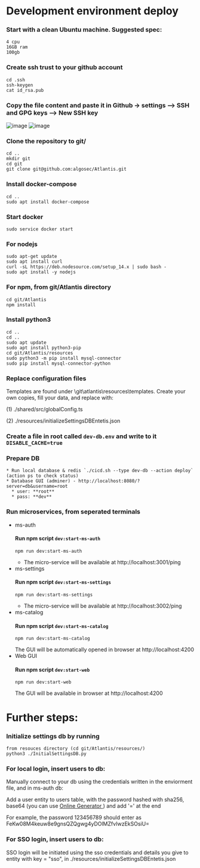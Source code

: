 # Development environment deploy

### Start with a clean Ubuntu machine. Suggested spec:
```
4 cpu
16GB ram
100gb
```

### Create ssh trust to your github account
 ```
cd .ssh
ssh-keygen
cat id_rsa.pub
 ```
### Copy the file content and paste it in Github -> settings --> SSH and GPG keys --> New SSH key
![image](https://user-images.githubusercontent.com/83502821/189590974-fb386731-f966-4a55-8ba6-0fcac4f73a08.png) ![image](https://user-images.githubusercontent.com/83502821/189590764-1b984b18-de87-4eec-8989-64e3e4dcb8bd.png)

### Clone the repository to git/
```
cd ..
mkdir git
cd git
git clone git@github.com:algosec/Atlantis.git
 ```
### Install docker-compose
 ```
cd ..
sudo apt install docker-compose
 ```
### Start docker
 ```
sudo service docker start
 ```
### For nodejs
 ```
sudo apt-get update
sudo apt install curl
curl -sL https://deb.nodesource.com/setup_14.x | sudo bash -
sudo apt install -y nodejs
 ```
### For npm, from git/Atlantis directory 
 ```
cd git/Atlantis
npm install
 ```
### Install python3
 ```
cd ..
cd ..
sudo apt update
sudo apt install python3-pip
cd git/Atlantis/resources
sudo python3 -m pip install mysql-connector
sudo pip install mysql-connector-python
 ```

### Replace configuration files

Templates are found under \git\atlantis\resources\templates. Create your own copies, fill your data, and replace with:

(1) ./shared/src/globalConfig.ts

(2) ./resources/initializeSettingsDBEntetis.json

### Create a file in root called `dev-db.env` and write to it `DISABLE_CACHE=true`

### Prepare DB
    * Run local database & redis `./cicd.sh --type dev-db --action deploy` (action ps to check status)
    * Database GUI (adminer) - http://localhost:8080/?server=db&username=root  
      * user: **root**  
      * pass: **dev**

### Run microservices, from seperated terminals 
   * ms-auth  
      #### Run npm script `dev:start-ms-auth`  
        ```
        npm run dev:start-ms-auth
        ```
      * The micro-service will be available at http://localhost:3001/ping
   * ms-settings  
      #### Run npm script `dev:start-ms-settings`  
        ```
        npm run dev:start-ms-settings
        ```     
      * The micro-service will be available at http://localhost:3002/ping
   * ms-catalog
        #### Run npm script `dev:start-ms-catalog`
        ```
        npm run dev:start-ms-catalog
        ```
       The GUI will be automatically opened in browser at http://localhost:4200
   * Web GUI
        #### Run npm script `dev:start-web`
        ```
        npm run dev:start-web
        ```
       The GUI will be available in browser at http://localhost:4200

# Further steps:

### Initialize settings db by running
 ```
from resouces directory (cd git/Atlantis/resources/)
python3 ./InitialSettingsDB.py
 ```

### For local login, insert users to db:

Manually connect to your db using the credentials written in the enviorment file, and in ms-auth db:

Add a user entity to users table, with the password hashed with sha256, base64 (you can use <a href="https://approsto.com/sha-generator/" target="_blank">Online Generator </a>) and add '=' at the end

For example, the password 123456789 should enter as FeKw08M4keuw8e9gnsQZQgwg4yDOlMZfvIwzEkSOsiU=


### For SSO login, insert users to db:

SSO login will be initiated using the sso credentials and details you give to entity with key = "sso", in ./resources/initializeSettingsDBEntetis.json
